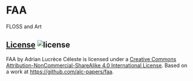 # FAA

FLOSS and Art

## [License](LICENSE) ![license](https://i.creativecommons.org/l/by-nc-sa/4.0/88x31.png)

<span xmlns:dct="http://purl.org/dc/terms/" href="http://purl.org/dc/dcmitype/Text" property="dct:title" rel="dct:type">FAA</span> by <span xmlns:cc="http://creativecommons.org/ns#" property="cc:attributionName">Adrian Lucrèce Céleste</span> is licensed under a <a rel="license" href="http://creativecommons.org/licenses/by-nc-sa/4.0/">Creative Commons Attribution-NonCommercial-ShareAlike 4.0 International License</a>.
Based on a work at <a xmlns:dct="http://purl.org/dc/terms/" href="https://github.com/alc-papers/faa" rel="dct:source">https://github.com/alc-papers/faa</a>.
